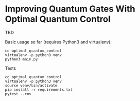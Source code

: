 # Improving Quantum Gates With Optimal Quantum Control

TBD

Basic usage so far (requires Python3 and virtualenv): 

```
cd optimal_quantum_control
virtualenv -p python3 venv
python3 main.py
```

Tests

```
cd optimal_quantum_control
virtualenv -p python3 venv
source venv/bin/activate
pip install -r requirements.txt
pytest --cov
```
